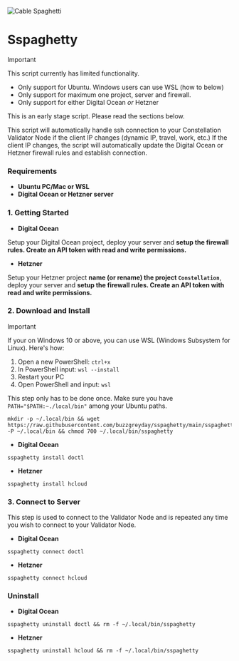 ![Cable Spaghetti](https://helios-i.mashable.com/imagery/articles/05Iodbvms58ia2wLGLaBa0C/hero-image.fill.size_1248x702.v1623387584.jpg)
# Sspaghetty

> [!IMPORTANT]
> This script currently has limited functionality. 
> * Only support for Ubuntu.
>   Windows users can use WSL (how to below)
> * Only support for maximum one project, server and firewall.
> * Only support for either Digital Ocean *or* Hetzner

This is an early stage script. Please read the sections below.

This script will automatically handle ssh connection to your Constellation Validator Node if the client IP changes (dynamic IP, travel, work, etc.) If the client IP changes, the script will automatically update the Digital Ocean or Hetzner firewall rules and establish connection.

### Requirements

* __**Ubuntu PC/Mac or WSL**__
* __**Digital Ocean or Hetzner server**__

### 1. Getting Started

+ **Digital Ocean**

Setup your Digital Ocean project, deploy your server and __**setup the firewall rules. Create an API token with read and write permissions.**__

+ **Hetzner**

Setup your Hetzner project __**name (or rename) the project `Constellation`**__, deploy your server and __**setup the firewall rules. Create an API token with read and write permissions.**__

### 2. Download and Install

> [!IMPORTANT]
> If your on Windows 10 or above, you can use WSL (Windows Subsystem for Linux). Here's how:
> 1. Open a new PowerShell: `ctrl+x`
> 2. In PowerShell input: `wsl --install`
> 3. Restart your PC
> 4. Open PowerShell and input: `wsl`

This step only has to be done once. Make sure you have `PATH="$PATH:~./local/bin"` among your Ubuntu paths.

```
mkdir -p ~/.local/bin && wget https://raw.githubusercontent.com/buzzgreyday/sspaghetty/main/sspaghetty -P ~/.local/bin && chmod 700 ~/.local/bin/sspaghetty
```
+ **Digital Ocean**
```
sspaghetty install doctl
```
+ **Hetzner**
```
sspaghetty install hcloud
```
### 3. Connect to Server

This step is used to connect to the Validator Node and is repeated any time you wish to connect to your Validator Node.

+ **Digital Ocean**
```
sspaghetty connect doctl
```
+ **Hetzner**
```
sspaghetty connect hcloud
```
### Uninstall
+ **Digital Ocean**
```
sspaghetty uninstall doctl && rm -f ~/.local/bin/sspaghetty
```
+ **Hetzner**
```
sspaghetty uninstall hcloud && rm -f ~/.local/bin/sspaghetty
```